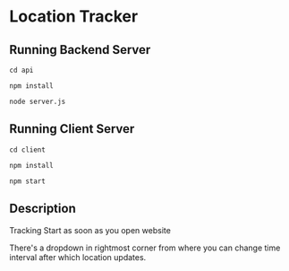 # Location Tracker

## Running Backend Server 
   ```cd api```

   ```npm install```
   
   ```node server.js```

## Running Client Server
  ```cd client``` 

  ```npm install```
  
  ```npm start```

## Description
   Tracking Start as soon as you open website
   
   There's a dropdown in rightmost corner from where you can change time interval after which location updates.

